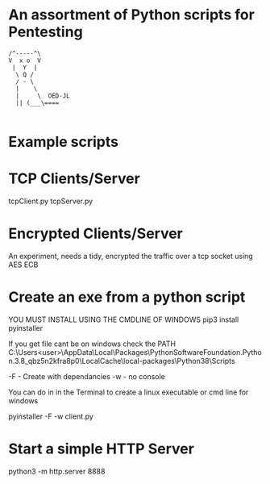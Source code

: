 # An assortment of Python scripts for Pentesting

 ```
 /^-----^\
 V  x o  V
  |  Y  |
   \ Q /
   / - \
   |    \
   |     \  OED-JL
   || (___\====
   
   ```

#  Example scripts

# TCP Clients/Server
tcpClient.py
tcpServer.py

# Encrypted Clients/Server

An experiment, needs a tidy, encrypted the traffic over a tcp socket using AES ECB

# Create an exe from a python script
YOU MUST INSTALL USING THE CMDLINE OF WINDOWS
pip3 install pyinstaller

If you get file cant be on windows check the PATH
C:\Users\<user>\AppData\Local\Packages\PythonSoftwareFoundation.Python.3.8_qbz5n2kfra8p0\LocalCache\local-packages\Python38\Scripts


-F - Create with dependancies
-w - no console

You can do in in the Terminal to create a linux executable or cmd line for windows

pyinstaller -F -w client.py

# Start a simple HTTP Server
python3 -m http.server 8888
